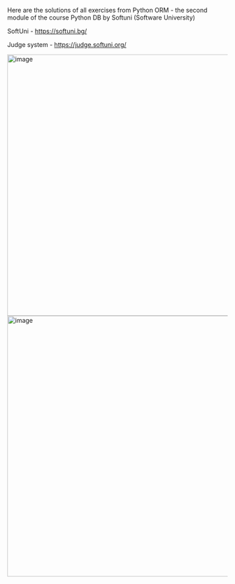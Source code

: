 Here are the solutions of all exercises from Python ORM - the second module of the course Python DB by Softuni (Software University)

SoftUni - https://softuni.bg/

Judge system - https://judge.softuni.org/

<img width="597" alt="image" src="https://github.com/user-attachments/assets/7463aa88-eaf8-44b1-8ed3-4ebbc8cf4f2e">
<img width="596" alt="image" src="https://github.com/user-attachments/assets/5ef9c503-8c43-431d-ac9c-2e1d6f55204d">

